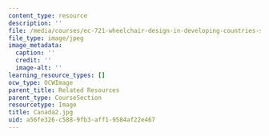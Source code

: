 ```yaml
---
content_type: resource
description: ''
file: /media/courses/ec-721-wheelchair-design-in-developing-countries-spring-2009/a56fe326c5889fb3aff19584af22e467_Canada2.jpg
file_type: image/jpeg
image_metadata:
  caption: ''
  credit: ''
  image-alt: ''
learning_resource_types: []
ocw_type: OCWImage
parent_title: Related Resources
parent_type: CourseSection
resourcetype: Image
title: Canada2.jpg
uid: a56fe326-c588-9fb3-aff1-9584af22e467
---
```

